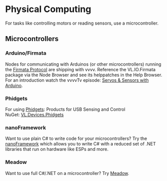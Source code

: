 # Physical Computing

For tasks like controlling motors or reading sensors, use a microcontroller.

## Microcontrollers

### Arduino/Firmata
Nodes for communicating with Arduinos (or other microcontrollers) running the [Firmata Protocol](https://github.com/firmata/protocol) are shipping with vvvv. Reference the VL.IO.Firmata package via the Node Browser and see its helppatches in the Help Browser. For an introduction watch the vvvvTv episode: [Servos & Sensors with Arduino](https://youtube.com/live/uvLNZsStve8?feature=share).

### Phidgets
For using [Phidgets](https://www.phidgets.com): Products for USB Sensing and Control  
NuGet: [VL.Devices.Phidgets](https://www.nuget.org/packages/VL.Devices.Phidgets)

### nanoFramework
Want to use plain C# to write code for your microcontrollers? Try the [nanoFramework](https://www.nanoframework.net) which allows you to write C# with a reduced set of .NET libraries that run on hardware like ESPs and more.

### Meadow
Want to use full C#/.NET on a microcontroller? Try [Meadow](https://www.wildernesslabs.co/developers).
